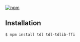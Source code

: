 [![npm](https://img.shields.io/npm/v/tdl-tdlib-ffi.svg)](https://www.npmjs.com/package/tdl-tdlib-ffi)

## Installation

```console
$ npm install tdl tdl-tdlib-ffi
```
